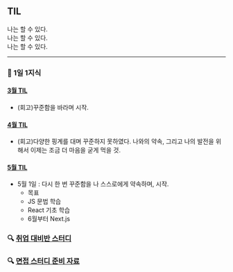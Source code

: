 ## TIL
나는 할 수 있다.  
나는 할 수 있다.  
나는 할 수 있다.

---

### 📖 1일 1지식
#### [3월 TIL](https://github.com/hjun0917/TIL/tree/main/3%EC%9B%94%20TIL)
- (회고)꾸준함을 바라며 시작.

#### [4월 TIL](https://github.com/hjun0917/TIL/tree/main/4%EC%9B%94%20TIL)
- (회고)다양한 핑계를 대며 꾸준하지 못하였다. 나와의 약속, 그리고 나의 발전을 위해서 이제는 조금 더 마음을 굳게 먹을 것.

#### [5월 TIL](https://github.com/hjun0917/TIL/tree/main/5%EC%9B%94%20TIL)
- 5월 1일 : 다시 한 번 꾸준함을 나 스스로에게 약속하며, 시작.
  - 목표
  - JS 문법 학습
  - React 기초 학습
  - 6월부터 Next.js 

### 🔍 [취업 대비반 스터디](https://github.com/hjun0917/TIL/tree/main/%EC%B7%A8%EC%97%85%20%EB%8C%80%EB%B9%84%EB%B0%98%20%EB%8D%B0%EC%9D%BC%EB%A6%AC%20%EA%B3%BC%EC%A0%9C)

### 🔍 [면접 스터디 준비 자료](https://github.com/hjun0917/TIL/tree/main/%EB%A9%B4%EC%A0%91%20%EC%8A%A4%ED%84%B0%EB%94%94%20%EC%A4%80%EB%B9%84%20%EC%9E%90%EB%A3%8C)
